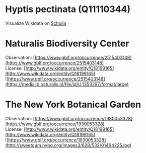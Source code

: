 
Hyptis pectinata (Q11110344)
============================
  
Visualize Wikidata on [Scholia](https://scholia.toolforge.org/taxon/Q11110344)
# Naturalis Biodiversity Center
  
Observation: [https://www.gbif.org/occurrence/2515403148](https://www.gbif.org/occurrence/2515403148)  
License: [http://www.wikidata.org/entity/Q18199165](http://www.wikidata.org/entity/Q18199165)  
![https://www.gbif.org/occurrence/2515403148](https://medialib.naturalis.nl/file/id/U.1353297/format/large)
# The New York Botanical Garden
  
Observation: [https://www.gbif.org/occurrence/1930053328](https://www.gbif.org/occurrence/1930053328)  
License: [http://www.wikidata.org/entity/Q18199165](http://www.wikidata.org/entity/Q18199165)  
![https://www.gbif.org/occurrence/1930053328](http://sweetgum.nybg.org/images3/628/532/01494225.jpg)